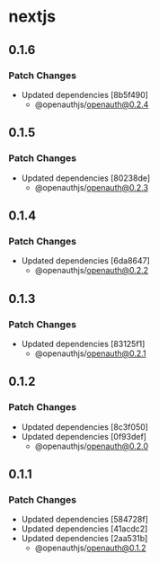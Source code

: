 # nextjs

## 0.1.6

### Patch Changes

- Updated dependencies [8b5f490]
  - @openauthjs/openauth@0.2.4

## 0.1.5

### Patch Changes

- Updated dependencies [80238de]
  - @openauthjs/openauth@0.2.3

## 0.1.4

### Patch Changes

- Updated dependencies [6da8647]
  - @openauthjs/openauth@0.2.2

## 0.1.3

### Patch Changes

- Updated dependencies [83125f1]
  - @openauthjs/openauth@0.2.1

## 0.1.2

### Patch Changes

- Updated dependencies [8c3f050]
- Updated dependencies [0f93def]
  - @openauthjs/openauth@0.2.0

## 0.1.1

### Patch Changes

- Updated dependencies [584728f]
- Updated dependencies [41acdc2]
- Updated dependencies [2aa531b]
  - @openauthjs/openauth@0.1.2
